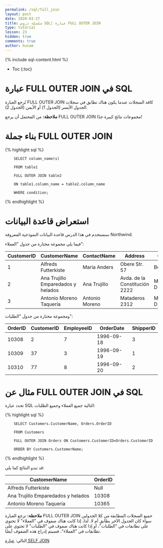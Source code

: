 ```yaml
---
permalink: /sql/full_join
layout: post
date: 2020-03-27
title: سلسلة دروس SQL| عبارة FULL OUTER JOIN
type: tutorial
lesson: 23
hidden: true
comments: true
author: husam
---
```


{% include sql-content.html %}

* Toc
{:toc}

# عبارة FULL OUTER JOIN في SQL

تُرجع العبارة FULL OUTER JOIN كافة السجلات عندما يكون هناك تطابق في سجلات الجدول الأيسر (الجدول 1) أو الأيمن (الجدول 2).

**ملاحظة:** من المحتمل أن يرجع FULL OUTER JOIN مجموعات نتائج كبيرة جدًا!

<amp-img layout="responsive" src="/assets/sql_full-join.gif" alt="عبارة full join sql" width="100" height="72"></amp-img>

# بناء جملة FULL OUTER JOIN

{% highlight sql %}

        SELECT column_name(s)

        FROM table1

        FULL OUTER JOIN table2

        ON table1.column_name = table2.column_name

        WHERE condition; 

{% endhighlight %}


# استعراض قاعدة البيانات

سنستخدم في هذا الدرس قاعدة البيانات النموذجية المعروفة Northwind.

فيما يلي مجموعة مختارة من جدول "العملاء":

| CustomerID |	CustomerName |	ContactName |	Address |	City |	PostalCode |	Country |
|---------- | ------------- | ------------ | ---------- | ------ | ---------- | ---------- |
| 1 | Alfreds Futterkiste |	Maria Anders |	Obere Str. 57 | 	Berlin 	| 12209 	| Germany
| 2 |	Ana Trujillo Emparedados y helados | 	Ana Trujillo |	Avda. de la Constitución 2222 |	México D.F. |	05021 |	Mexico |
| 3 |	Antonio Moreno Taquería 	| Antonio Moreno |	Mataderos 2312 |	México D.F. |	05023 |	Mexico |

ومجموعة مختارة من جدول "الطلبات":

| OrderID |	CustomerID | 	EmployeeID |	OrderDate |	ShipperID |
|---------- | --------- | ----------- | ------------- | -------- |
| 10308 |	2 |	7 |	1996-09-18 |	3 |
| 10309 |	37 	| 3 |	1996-09-19 |	1 |
| 10310 |	77 |	8 |	1996-09-20 |	2 |

# مثال عن FULL OUTER JOIN في SQL

تحدد عبارة SQL التالية جميع العملاء وجميع الطلبات:


{% highlight sql %}

        SELECT Customers.CustomerName, Orders.OrderID

        FROM Customers

        FULL OUTER JOIN Orders ON Customers.CustomerID=Orders.CustomerID

        ORDER BY Customers.CustomerName;

{% endhighlight %}

قد تبدو النتائج كما يلي:

| CustomerName |	OrderID |
| ------------- | --------- |
| Alfreds Futterkiste |	Null |
| Ana Trujillo Emparedados y helados |	10308 |
| Antonio Moreno Taquería 	| 10365 |

**ملاحظة:** ترجع العبارة FULL OUTER JOIN جميع السجلات المطابقة من كلا الجدولين سواء كان الجدول الآخر يطابق أم لا. لذا، إذا كانت هناك صفوف في "العملاء" لا تحتوي على تطابقات في "الطلبات"، أو إذا كانت هناك صفوف في "الطلبات" لا تحتوي على تطابقات في "العملاء"، فسيتم إدراج هذه الصفوف أيضًا.

التالي: [عبارة SELF JOIN ](self_join)
